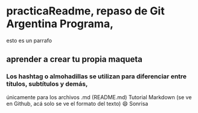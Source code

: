 # practicaReadme, repaso de Git Argentina Programa, 

esto es un parrafo
## aprender a crear tu propia maqueta
### Los hashtag o almohadillas se utilizan para diferenciar entre títulos, subtítulos y demás, 
únicamente para los archivos .md (README.md)
Tutorial Markdown (se ve en Github, acá solo se ve el formato del texto)
:smile: Sonrisa